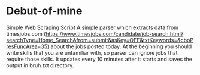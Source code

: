 # Debut-of-mine
Simple Web Scraping Script
A simple parser which extracts data from timesjobs.com (https://www.timesjobs.com/candidate/job-search.html?searchType=Home_Search&from=submit&asKey=OFF&txtKeywords=&cboPresFuncArea=35) about the jobs posted today. At the beginning you should write skills that you are unfamiliar with, so parser can ignore jobs that require those skills. It updates every 10 minutes after it starts and saves the output in bruh.txt directory.
